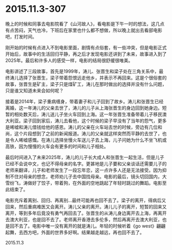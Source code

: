 2015.11.3-307
==============
晚上的时候和同事去电影院看了《山河故人》，看电影是下午一时的想法，这几点有点苦闷，天气也冷，下班后在家里也什么都不想做，所以晚上就出去看部电影吧，打发时间。

刚开始的时候有点进入不到电影里面，剧情有点俗套，有一些冲突，但是电影正式开始后，故事中的生活回归平静，再之后才发现电影还讲到了未来，故事进入到了2025年。最后和许多人的感受一样，电影的结局很舒缓很唯美。

电影讲述了三段故事，首先是1999年，涛儿、张晋生和梁子处在三角关系中，最终涛儿选择了张晋生，梁子带着怨恨远走他乡，并表示不再回来。这是个很俗套的故事，张晋生是矿主，梁子只是煤矿工，涛儿在那时做出的选择并没有什么问题，只是谁又知道未来会如何呢？

接着是2014年，梁子重病缠身，带着妻子和儿子回到了故乡。涛儿和张晋生已经离婚，这一年涛儿的父亲去世了，涛儿的儿子从上海张晋生的身边回到她身边。短暂的相处数天后，涛儿送儿子坐火车回到上海。这一年张晋生准备带着儿子移民澳大利亚。梁子回到家后，涛儿去看他，这个时候的梁子早没有了当年的怨气，更多是唏嘘和涛儿借钱给他的感恩。涛儿的父亲在火车站去世的时候，旁边有几位和尚，这个片段想到了之前的新闻报道。涛儿的父亲就这样突然而平静的去世了，也是令人唏嘘感慨。在涛儿选择坐慢火车送儿子去上海，儿子问她为什么不坐飞机或高铁，因为慢慢的火车会有更多的时间和儿子相处。

最后时间进入了未来2025年，涛儿的儿子长大成人和张晋生一起生活，但是儿子已经不会说中文，也记不得母亲的名字。更甚地是儿子要和父亲谈话还需要儿子的老师来翻译，儿子和老师发生了一段忘年恋，这一点许多人还是无法接受。因为抑制不住对母亲的想念，老师劝儿子去中国找母亲。电影的最后，镜头切回国内，大雪纷飞，涛做好了饺子，带着狗，在外面的空地跳起了年轻时跳过的舞蹈。电影至此结束了。

电影充斥着离别、回归、再离别...最终可能再也回不去了。梁子的离开，得病后又回来，然后重病难医又会离开。涛儿父亲的离开。涛儿儿子的离开，短暂的回来又离开，等到多年后竟没有勇气再回去了。张晋生的从涛儿身边离开去上海，再离开去澳大利亚，也是回不去了。老师离开香港去多伦多，然后再离开去澳大利亚，也是回不去了。电影中唯一没有离开的就是涛儿。年轻的时候听着《go west》翩翩起舞，去西方吧，外面的世界多好啊。结果越走越远，再也回不去了。

2015.11.3